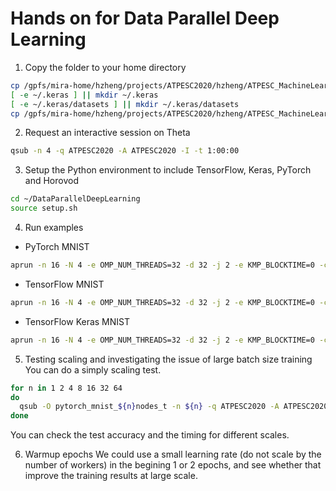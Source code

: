 # Hands on for Data Parallel Deep Learning

1. Copy the folder to your home directory
```bash 
cp /gpfs/mira-home/hzheng/projects/ATPESC2020/hzheng/ATPESC_MachineLearning/DataParallelDeepLearning ~/DataParallelDeepLearning
[ -e ~/.keras ] || mkdir ~/.keras
[ -e ~/.keras/datasets ] || mkdir ~/.keras/datasets
cp /gpfs/mira-home/hzheng/projects/ATPESC2020/hzheng/ATPESC_MachineLearning/DataParallelDeepLearning/datasets/mnist.npz ~/.keras/datasets
```

2. Request an interactive session on Theta
```bash
qsub -n 4 -q ATPESC2020 -A ATPESC2020 -I -t 1:00:00
```

3. Setup the Python environment to include TensorFlow, Keras, PyTorch and Horovod

```bash
cd ~/DataParallelDeepLearning
source setup.sh
```

4. Run examples
  -  PyTorch MNIST
  
```bash
aprun -n 16 -N 4 -e OMP_NUM_THREADS=32 -d 32 -j 2 -e KMP_BLOCKTIME=0 -cc depth python pytorch_mnist.py --device cpu
```

  -  TensorFlow MNIST
  
```bash
aprun -n 16 -N 4 -e OMP_NUM_THREADS=32 -d 32 -j 2 -e KMP_BLOCKTIME=0 -cc depth python tensorflow2_mnist.py --device cpu
```

  - TensorFlow Keras MNIST
  
```bash
aprun -n 16 -N 4 -e OMP_NUM_THREADS=32 -d 32 -j 2 -e KMP_BLOCKTIME=0 -cc depth python tensorflow2_keras_mnist.py  --device cpu
```

5. Testing scaling and investigating the issue of large batch size training
You can do a simply scaling test. 
```bash
for n in 1 2 4 8 16 32 64 
do
  qsub -O pytorch_mnist_${n}nodes_t -n ${n} -q ATPESC2020 -A ATPESC2020 sumissions/theta/qsub_pytorch_mnist.sh
done
```
You can check the test accuracy and the timing for different scales. 

6. Warmup epochs
We could use a small learning rate (do not scale by the number of workers) in the begining 1 or 2 epochs, and see whether that improve the training results at large scale. 